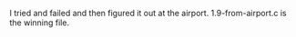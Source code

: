 I tried and failed and then figured it out at the airport. 1.9-from-airport.c is the winning file.

